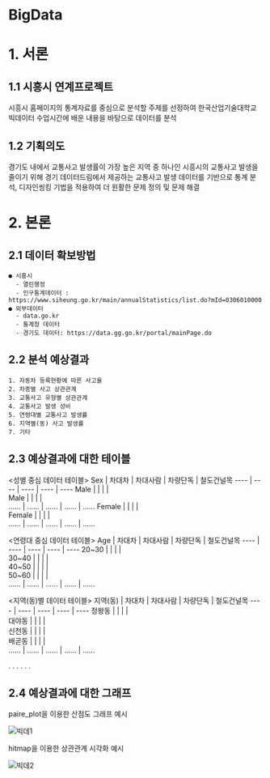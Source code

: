 # BigData	


# 1. 서론
## 1.1 시흥시 연계프로젝트
시흥시 홈페이지의 통계자료를 중심으로 분석할 주제를 선정하여 한국산업기술대학교 빅데이터 수업시간에 배운 내용을 바탕으로 데이터를 분석

## 1.2 기획의도
경기도 내에서 교통사고 발생률이 가장 높은 지역 중 하나인 시흥시의 교통사고 발생을 줄이기 위해 경기 데이터드림에서 제공하는 교통사고 발생 데이터를 기반으로 통계 분석, 디자인씽킹 기법을 적용하여 더 원활한 문제 정의 및 문제 해결

# 2. 본론
## 2.1 데이터 확보방법
	● 시흥시
	  - 열린행정
	  - 인구통계데이터 :  https://www.siheung.go.kr/main/annualStatistics/list.do?mId=0306010000
	● 외부데이터
	  - data.go.kr
	  - 통계청 데이터
	  - 경기도 데이터: https://data.gg.go.kr/portal/mainPage.do

## 2.2 분석 예상결과
	1. 자동차 등록현황에 따른 사고율
	2. 차종별 사고 상관관계
	3. 교통사고 유형별 상관관계
	4. 교통사고 발생 성비
	5. 연령대별 교통사고 발생률
	6. 지역별(동) 사고 발생률
	7. 기타

## 2.3 예상결과에 대한 테이블
<성별 중심 데이터 테이블>
Sex | 차대차 | 차대사람 | 차량단독 | 철도건널목
---- | ---- | ---- | ---- | ----
Male |  |  |  |  
Male |  |  |  |  
...... | ...... | ...... | ...... | ......
Female |  |  |  |  
Female |  |  |  |  
...... | ...... | ...... | ...... | ...... 

<연령대 중심 데이터 테이블>
Age | 차대차 | 차대사람 | 차량단독 | 철도건널목
---- | ---- | ---- | ---- | ----
20~30 |  |  |  |  
30~40 |  |  |  |  
40~50 |  |  |  |  
50~60 |  |  |  |  
...... | ...... | ...... | ...... | ......

<지역(동)별 데이터 테이블>
지역(동) | 차대차 | 차대사람 | 차량단독 | 철도건널목
---- | ---- | ---- | ---- | ----
정왕동 |  |  |  |  
대야동 |  |  |  |  
신천동 |  |  |  |  
배곧동 |  |  |  |  
...... | ...... | ...... | ...... | ......

.
.
.
.
.
.

## 2.4 예상결과에 대한 그래프
paire_plot을 이용한 산점도 그래프 예시

![빅데1](https://user-images.githubusercontent.com/51106028/117973900-e468aa00-b367-11eb-8469-a62fb02f8f8d.PNG)

hitmap을 이용한 상관관계 시각화 예시

![빅데2](https://user-images.githubusercontent.com/51106028/117974027-0cf0a400-b368-11eb-8131-127bd00f8183.PNG)
